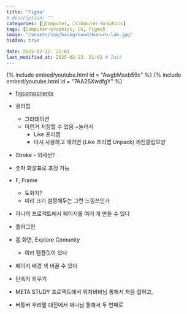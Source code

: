 ```yaml
---
title: "Figma"
# description: ""
categories: [💫Computer, 🌕Computer-Graphics]
tags: [Computer-Graphics, CG, Figma]
image: "/assets/img/background/kururu-lab.jpg"
hidden: true

date: 2025-02-22. 21:01
last_modified_at: 2025-02-22. 21:01 # Init
---
```


{% include embed/youtube.html id = "AwgbMaxb59c" %}
{% include embed/youtube.html id = "7AA2SXwdfgY" %}

- [figcomponents](https://www.figcomponents.com/)

- 컬러칩
  - 그라데이션
  - 이런거 저장할 수 있음 \+눌러서
    - Like 프리팹
    - 다시 사용하고 깨려면 (Like 프리팹 Unpack) 깨진클립모양
- Stroke - 외곽선?
- 숫자 화살표로 조정 가능
- F, Frame
  - 도화지?
  - 미리 크기 설정해두는 그런 느낌쓰인가
- 하나의 프로젝트에서 페이지를 여러 개 만들 수 있다
- 플러그인
- 홈 화면, Explore Comunity
  - 여러 템플릿이 있다
- 페이지 배경 색 바꿀 수 있다

- 단축키 외우기

- META STUDY 프로젝트에서 위치비비님 통해서 처음 접하고,
- 버튜버 우리말 대전에서 쩌나님 통해서 두 번째로
